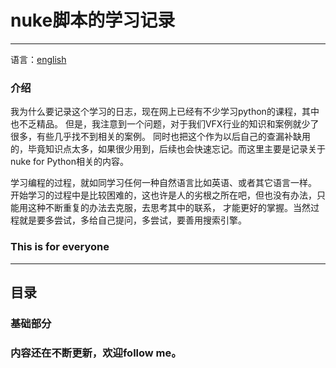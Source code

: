 # nuke脚本的学习记录
--------
语言：[english]() 
### 介绍  
我为什么要记录这个学习的日志，现在网上已经有不少学习python的课程，其中也不乏精品。
但是，我注意到一个问题，对于我们VFX行业的知识和案例就少了很多，有些几乎找不到相关的案例。
同时也把这个作为以后自己的查漏补缺用的，毕竟知识点太多，如果很少用到，后续也会快速忘记。而这里主要是记录关于nuke for Python相关的内容。


学习编程的过程，就如同学习任何一种自然语言比如英语、或者其它语言一样。
开始学习的过程中是比较困难的，这也许是人的劣根之所在吧，但也没有办法，只能用这种不断重复的办法去克服，去思考其中的联系，
才能更好的掌握。当然过程就是要多尝试，多给自己提问，多尝试，要善用搜索引擎。
### This is for everyone
----
## 目录  
### 基础部分  




### 内容还在不断更新，欢迎follow me。